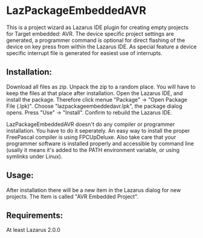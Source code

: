 # LazPackageEmbeddedAVR
This is a project wizard as Lazarus IDE plugin for creating empty projects for Target embedded: AVR.
The device specific project settings are generated, a programmer command is optional for direct flashing of the device on key press from within the Lazarus IDE.
As special feature a device specific interrupt file is generated for easiest use of interrupts.

## Installation:
Download all files as zip. Unpack the zip to a random place. You will have to keep the files at that place after installation. Open the Lazarus IDE, and install the package. Therefore click menue "Package" -> "Open Package File (.lpk)".
Choose "lazpackageembeddedavr.lpk", the package dialog opens. Press "Use" -> "Install". Confirm to rebuild the Lazarus IDE.

LazPackageEmbeddedAVR doesn't do any compiler or programmer installation. You have to do it seperately. An easy way to install the proper FreePascal compiler is using FPCUpDeluxe. Also take care that your programmer software is installed properly and accessible by command line (usally it means it's added to the PATH environment variable, or using symlinks under Linux). 

## Usage:
After installation there will be a new item in the Lazarus dialog for new projects. The Item is called "AVR Embedded Project".


## Requirements:
At least Lazarus 2.0.0
